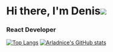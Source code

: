 # Hi there, I'm Denis![](https://github.com/blackcater/blackcater/raw/main/images/Hi.gif) 
### React Developer
[![Top Langs](https://github-readme-stats.vercel.app/api/top-langs/?username=arladnice&layout=compact)](https://github.com/arladnice/github-readme-stats)
[![Arladnice's GitHub stats](https://github-readme-stats.vercel.app/api?username=arladnice)](https://github.com/arladnice/github-readme-stats)
